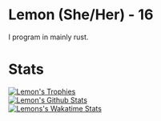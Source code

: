 # Lemon (She/Her) - 16<br/>
I program in mainly rust.

# Stats

[![Lemon's Trophies](https://github-profile-trophy.vercel.app/?username=LemonjamesD&theme=onedark)](https://github.com/ryo-ma/github-profile-trophy)
<br/>
[![Lemon's Github Stats](https://github-readme-stats.vercel.app/api?username=LemonjamesD&count_private=true&show_icons=true&theme=onedark&include_all_commits=true)](https://github.com/anuraghazra/github-readme-stats)
<br/>
[![Lemons's Wakatime Stats](https://github-readme-stats.vercel.app/api/wakatime?username=LemonjamesD&theme=onedark&langs_count=10)](https://github.com/anuraghazra/github-readme-stats)
